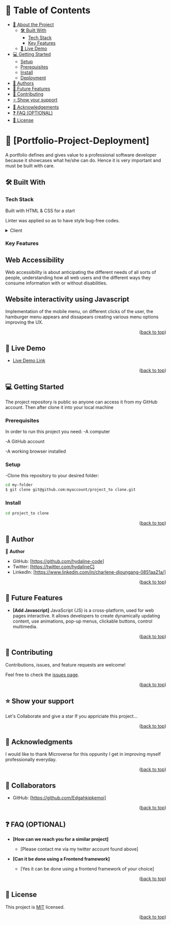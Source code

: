 <a name="readme-top"></a>

<!-- TABLE OF CONTENTS -->

# 📗 Table of Contents

- [📖 About the Project](#about-project)
  - [🛠 Built With](#built-with)
    - [Tech Stack](#tech-stack)
    - [Key Features](#key-features)
  - [🚀 Live Demo](#live-demo)
- [💻 Getting Started](#getting-started)
  - [Setup](#setup)
  - [Prerequisites](#prerequisites)
  - [Install](#install)
  - [Deployment](#triangular_flag_on_post-deployment)
- [👥 Authors](#authors)
- [🔭 Future Features](#future-features)
- [🤝 Contributing](#contributing)
- [⭐️ Show your support](#support)
- [🙏 Acknowledgements](#acknowledgements)
- [❓ FAQ (OPTIONAL)](#faq)
- [📝 License](#license)


<!-- PROJECT DESCRIPTION -->

# 📖 [Portfolio-Project-Deployment] <a name="about-project"></a>

A portfolio defines and gives value to a professional software developer because it showcases what he/she can do.
Hence it is very important and must be built with care.

## 🛠 Built With <a name="HTML & CSS"></a>

### Tech Stack <a name="tech-stack"></a>

Built with HTML & CSS for a start

Linter was applied so as to have style bug-free codes.

<details>
  <summary>Client</summary>
  <ul>
    <li>Linter</li>
     <li>HTML & CSS</li>
     <li>JAVASCRIPT</li>
  </ul>
</details>

<!-- Features -->

### Key Features <a name="key-features"></a>

<summary><h2>Web Accessibility</h2></summary>
  <p>Web accessibility is about anticipating the different needs of all sorts of people, understanding how all web users and the different ways they consume information with or without disabilities.</p>

  <summary><h2>Website interactivity using Javascript</h2></summary>
  <p>Implementation of the mobile menu, on different clicks of the user, the hamburger menu appears and dissapears creating various menu options improving the UX.</p>
 
<p align="right">(<a href="#readme-top">back to top</a>)</p>

<!-- LIVE DEMO -->

## 🚀 Live Demo <a name="live-demo"></a>

- [Live Demo Link](https://hydaline-code.github.io/Portfolio_mobilefirst/)

<p align="right">(<a href="#readme-top">back to top</a>)</p>
  

<!-- GETTING STARTED -->

## 💻 Getting Started <a name="getting-started"></a>

 The project repository is public so anyone can access it from my GitHub account.
Then after clone it into your local machine

### Prerequisites

In order to run this project you need:
-A computer

-A GitHub account 

-A working browser installed

### Setup
-Clone this repository to your desired folder:

   ```sh
  cd my-folder
$ git clone git@github.com:myaccount/project_to clone.git
```
### Install

   ```sh
  cd project_to clone
  
 ```

<p align="right">(<a href="#readme-top">back to top</a>)</p>

<!-- AUTHORS -->

## 👥 Author <a name="authors"></a>

👤 **Author**

- GitHub: [https://github.com/hydaline-code]
- Twitter: [https://twitter.com/hydalineC]
- LinkedIn: [https://www.linkedin.com/in/charlene-djoungang-0851aa21a/]

<p align="right">(<a href="#readme-top">back to top</a>)</p>

<!-- FUTURE FEATURES -->

## 🔭 Future Features <a name="future-features"></a>

- **[Add Javascript]**
 JavaScript (JS) is a cross-platform, used for web pages interactive. It allows developers to create dynamically updating content, use animations, pop-up menus, clickable buttons, control multimedia.


<p align="right">(<a href="#readme-top">back to top</a>)</p>

<!-- CONTRIBUTING -->
## 🤝 Contributing <a name="contributing"></a>

Contributions, issues, and feature requests are welcome!

Feel free to check the [issues page](../../issues/).

<p align="right">(<a href="#readme-top">back to top</a>)</p>

<!-- SUPPORT -->
## ⭐️ Show your support <a name="support"></a>

 Let's Collaborate and give a star
      If you appriciate this project...

<p align="right">(<a href="#readme-top">back to top</a>)</p>

<!-- ACKNOWLEDGEMENTS -->

## 🙏 Acknowledgments <a name="acknowledgements"></a>

I would like to thank Microverse for this oppunity I get in improving myself professionally everyday.

<p align="right">(<a href="#readme-top">back to top</a>)</p>

<!-- COLLABORATORS -->

## 👥 Collaborators <a name="collaborators"></a>
- GitHub: [https://github.com/Edgahkipkemoi]

<p align="right">(<a href="#readme-top">back to top</a>)</p>

<!-- FAQ (optional) -->

## ❓ FAQ (OPTIONAL) <a name="faq"></a>

- **[How can we reach you for a similar project]**

  - [Please contact me via my twitter account found above]

- **[Can it be done using a Frontend framework]**

  - [Yes it can be done using a frontend framework of your choice]


<p align="right">(<a href="#readme-top">back to top</a>)</p>


<!-- LICENSE -->

## 📝 License <a name="license"></a>

This project is [MIT](./LICENSE) licensed.

<p align="right">(<a href="#readme-top">back to top</a>)</p>

<a name="readme-top"></a>

